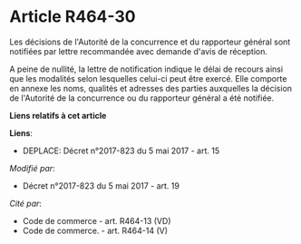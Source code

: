 # Article R464-30

Les décisions de l'Autorité de la concurrence et du rapporteur général sont notifiées par lettre recommandée avec demande
d'avis de réception.

A peine de nullité, la lettre de notification indique le délai de recours ainsi que les modalités selon lesquelles celui-ci
peut être exercé. Elle comporte en annexe les noms, qualités et adresses des parties auxquelles la décision de l'Autorité de
la concurrence ou du rapporteur général a été notifiée.

**Liens relatifs à cet article**

**Liens**:

  - DEPLACE: Décret n°2017-823 du 5 mai 2017 - art. 15

_Modifié par_:

  - Décret n°2017-823 du 5 mai 2017 - art. 19

_Cité par_:

  - Code de commerce - art. R464-13 (VD)
  - Code de commerce. - art. R464-14 (V)
